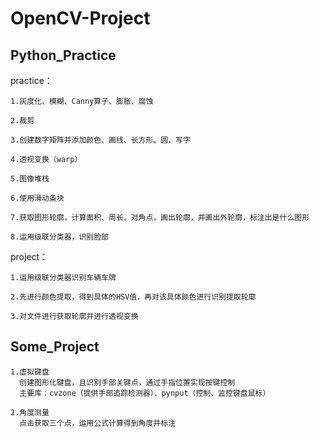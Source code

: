 # OpenCV-Project
## Python_Practice
  practice：
  
    1.灰度化、模糊、Canny算子、膨胀、腐蚀 

    2.裁剪 

    3.创建数字矩阵并添加颜色、画线、长方形、圆、写字 

    4.透视变换（warp） 

    5.图像堆栈 

    6.使用滑动条块 

    7.获取图形轮廓，计算面积、周长、对角点，画出轮廓，并画出外轮廓，标注出是什么图形 

    8.运用级联分类器，识别脸部 
  
  project：
  
    1.运用级联分类器识别车辆车牌
    
    2.先进行颜色提取，得到具体的HSV值，再对该具体颜色进行识别提取轮廓
    
    3.对文件进行获取轮廓并进行透视变换
    
## Some_Project
    1.虚拟键盘
      创建图形化键盘，且识别手部关键点，通过手指位置实现按键控制
      主要库：cvzone（提供手部追踪检测器）、pynput（控制、监控键盘鼠标）
      
    2.角度测量
      点击获取三个点，运用公式计算得到角度并标注

